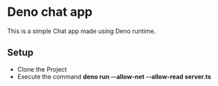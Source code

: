 # Deno chat app
This is a simple Chat app made using Deno runtime.

## Setup
- Clone the Project
- Execute the command **deno run --allow-net --allow-read server.ts**